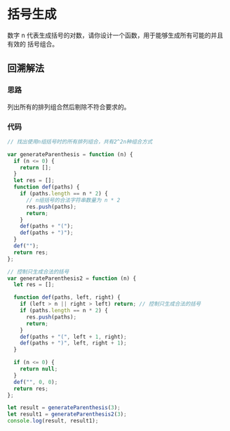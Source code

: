 <author-info date="1646877182002"></author-info>

# 括号生成

数字 n 代表生成括号的对数，请你设计一个函数，用于能够生成所有可能的并且 有效的 括号组合。

## 回溯解法

### 思路

列出所有的排列组合然后剔除不符合要求的。

### 代码

```js
// 找出使用n组括号时的所有排列组合，共有2^2n种组合方式

var generateParenthesis = function (n) {
  if (n <= 0) {
    return [];
  }
  let res = [];
  function def(paths) {
    if (paths.length == n * 2) {
      // n组括号的合法字符串数量为 n * 2
      res.push(paths);
      return;
    }
    def(paths + "(");
    def(paths + ")");
  }
  def("");
  return res;
};

// 控制只生成合法的括号
var generateParenthesis2 = function (n) {
  let res = [];

  function def(paths, left, right) {
    if (left > n || right > left) return; // 控制只生成合法的括号
    if (paths.length == n * 2) {
      res.push(paths);
      return;
    }
    def(paths + "(", left + 1, right);
    def(paths + ")", left, right + 1);
  }

  if (n <= 0) {
    return null;
  }
  def("", 0, 0);
  return res;
};

let result = generateParenthesis(3);
let result1 = generateParenthesis2(3);
console.log(result, result1);
```
